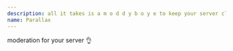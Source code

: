 ```yaml
---
description: all it takes is a m o d d y b o y e to keep your server clean
name: Parallax
---
```


moderation for your server :ok_hand:
<!--
This data was imported from ls.terminal.ink
-->

